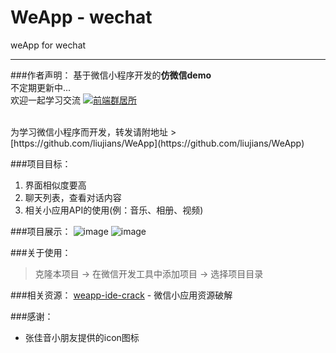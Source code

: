 # WeApp - wechat
weApp for wechat
<hr/>



###作者声明：
基于微信小程序开发的**仿微信demo**
<br/>
不定期更新中...
<br/>
欢迎一起学习交流
<a target="_blank" href="http://shang.qq.com/wpa/qunwpa?idkey=9bcf9f7be59b471456c1feec466dab4d54da7ab35c834b8e821ec17177fb33b3"><img border="0" src="http://pub.idqqimg.com/wpa/images/group.png" alt="前端群居所" title="前端群居所"></a>

<br/>
为学习微信小程序而开发，转发请附地址
> [https://github.com/liujians/WeApp](https://github.com/liujians/WeApp)

###项目目标：
1. 界面相似度要高
2. 聊天列表，查看对话内容
3. 相关小应用API的使用(例：音乐、相册、视频)

###项目展示：
![image](https://github.com/liujians/WeApp/blob/master/GIF.gif)
![image](https://github.com/liujians/WeApp/blob/master/GIF_2.gif)

###关于使用：
> 克隆本项目 -> 在微信开发工具中添加项目 -> 选择项目目录

###相关资源：
[weapp-ide-crack](https://github.com/gavinkwoe/weapp-ide-crack/blob/master/README.md) - 微信小应用资源破解

###感谢：
- 张佳音小朋友提供的icon图标

